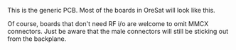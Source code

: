 This is the generic PCB. Most of the boards in OreSat will look like this.

Of course, boards that don't need RF i/o are welcome to omit MMCX connectors. Just be aware that the male connectors will still be sticking out from the backplane. 
